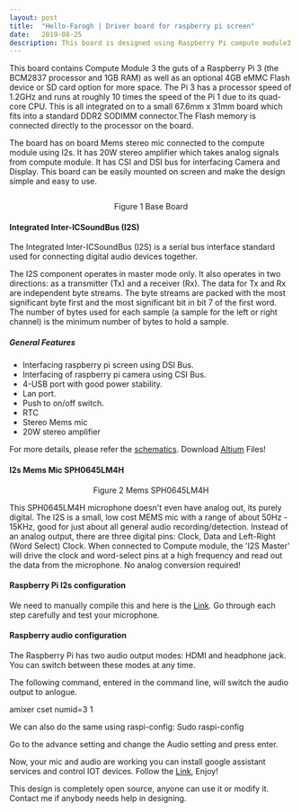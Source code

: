 ```yaml
---
layout: post
title:  "Hello-Farogh | Driver board for raspberry pi screen"
date:   2019-08-25
description: This board is designed using Raspberry Pi compute module3 with Camera and display support.It has LAN and USB along with Mems stereo Mic and speakers.
---
```


<p class="intro"><span class="dropcap">T</span>his board contains Compute Module 3 the guts of a Raspberry Pi 3 (the BCM2837 processor and 1GB RAM) as well as an optional 4GB eMMC Flash device or SD card option for more space. The Pi 3 has a processor speed of 1.2GHz and runs at roughly 10 times the speed of the Pi 1 due to its quad-core CPU. This is all integrated on to a small 67.6mm x 31mm board which fits into a standard DDR2 SODIMM connector.The Flash memory is connected directly to the processor on the board.</p>

<p class="intro">The board has on board Mems stereo mic connected to the compute module using I2s. It has 20W stereo amplifier which takes analog signals from compute module. It has CSI and DSI bus for interfacing Camera and Display. This board can be easily mounted on screen and make the design simple and easy to use.
</p>

<img src="{{ '/assets/img/board.PNG' | prepend: site.baseurl }}" alt=""><center>Figure 1 Base Board</center>


#### Integrated Inter-ICSoundBus (I2S)
The Integrated Inter-ICSoundBus (I2S) is a serial bus interface standard used for connecting digital audio devices together.
 
The I2S component operates in master mode only. It also operates in two directions: as a transmitter (Tx) and a receiver (Rx). The data for Tx and Rx are independent byte streams. The byte streams are packed with the most significant byte first and the most significant bit in bit 7 of the first word. The number of bytes used for each sample (a sample for the left or right channel) is the minimum number of bytes to hold a sample.

##### General Features
* Interfacing raspberry pi screen using DSI Bus.
* Interfacing of raspberry pi camera using CSI Bus.
* 4-USB port with good power stability.
* Lan port.
* Push to on/off switch.
* RTC
* Stereo Mems mic
* 20W stereo amplifier

For more details, please refer the [schematics][Sch]. Download [Altium][Altium_Design] Files!

#### I2s Mems Mic SPH0645LM4H
<center><img src="{{ '/assets/img/Mems.jpg' | prepend: site.baseurl }}" alt=""></center><center>Figure 2 Mems SPH0645LM4H</center>

 This SPH0645LM4H microphone doesn't even have analog out, its purely digital. The I2S is a small, low cost MEMS mic with a range of about 50Hz - 15KHz, good for just about all general audio recording/detection. Instead of an analog output, there are three digital pins: Clock, Data and Left-Right (Word Select) Clock. When connected to Compute module, the 'I2S Master' will drive the clock and word-select pins at a high frequency and read out the data from the microphone. No analog conversion required!

#### Raspberry Pi I2s configuration

 We need to manually compile this and here is the [Link][adafruit_Link]. Go through each step carefully and test your microphone.

#### Raspberry audio configuration

The Raspberry Pi has two audio output modes: HDMI and headphone jack. You can switch between these modes at any time.

The following command, entered in the command line, will switch the audio output to anlogue.

amixer cset numid=3 1

We can also do the same using raspi-config: Sudo raspi-config

Go to the advance setting and change the Audio setting and press enter.

Now, your mic and audio are working you can install google assistant services and control IOT devices.
Follow the [Link][google_Assistant], Enjoy!

This design is completely open source, anyone can use it or modify it. Contact me if anybody needs help in designing.



[Sch]: https://github.com/Farogh007/Projects/blob/master/Hello%20Farogh/Design%20Files/Hello-Farogh-V1I0/Design%20PDF%20and%20STEP%20File/Schematics.pdf
[Altium_Design]: https://github.com/Farogh007/Projects
[adafruit_Link]: https://learn.adafruit.com/adafruit-i2s-mems-microphone-breakout/raspberry-pi-wiring-and-test
[google_Assistant]: https://developers.google.com/assistant/sdk/guides/library/python/
